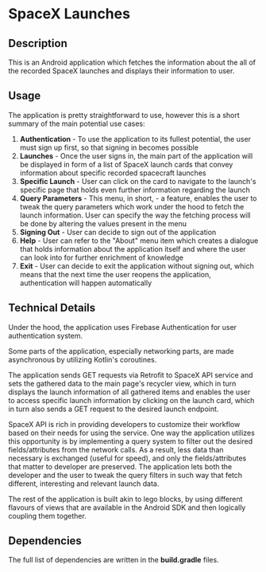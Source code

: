 # SpaceX Launches

## Description

This is an Android application which fetches the information about the all of the recorded SpaceX launches and displays their information to user.

## Usage

The application is pretty straightforward to use, however this is a short summary of the main potential use cases:

1. **Authentication** - To use the application to its fullest potential, the user must sign up first, so that signing in becomes possible
2. **Launches** - Once the user signs in, the main part of the application will be displayed in form of a list of SpaceX launch cards that convey information about specific recorded spacecraft launches
3. **Specific Launch** - User can click on the card to navigate to the launch's specific page that holds even further information regarding the launch
4. **Query Parameters** - This menu, in short, - a feature, enables the user to tweak the query parameters which work under the hood to fetch the launch information. User can specify the way the fetching process will be done by altering the values present in the menu
5. **Signing Out** - User can decide to sign out of the application
6. **Help** - User can refer to the "About" menu item which creates a dialogue that holds information about the application itself and where the user can look into for further enrichment of knowledge
7. **Exit** - User can decide to exit the application without signing out, which means that the next time the user reopens the application, authentication will happen automatically

## Technical Details

Under the hood, the application uses Firebase Authentication for user authentication system.

Some parts of the application, especially networking parts, are made asynchronous by utilizing Kotlin's coroutines.

The application sends GET requests via Retrofit to SpaceX API service and sets the gathered data to the main page's recycler view, which in turn displays the launch information of all gathered items and enables the user to access specific launch information by clicking on the launch card, which in turn also sends a GET request to the desired launch endpoint.

SpaceX API is rich in providing developers to customize their workflow based on their needs for using the service. One way the application utilizes this opportunity is by implementing a query system to filter out the desired fields/attributes from the network calls. As a result, less data than necessary is exchanged (useful for speed), and only the fields/attributes that matter to developer are preserved. The application lets both the developer and the user to tweak the query filters in such way that fetch different, interesting and relevant launch data.

The rest of the application is built akin to lego blocks, by using different flavours of views that are available in the Android SDK and then logically coupling them together.

## Dependencies

The full list of dependencies are written in the **build.gradle** files.
